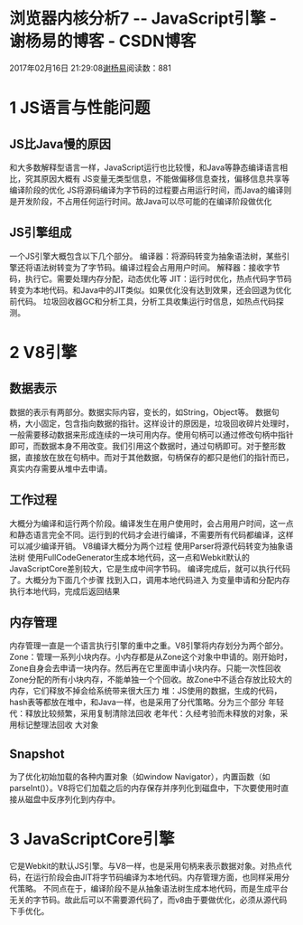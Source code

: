 
# 浏览器内核分析7 -- JavaScript引擎 - 谢杨易的博客 - CSDN博客

2017年02月16日 21:29:08[谢杨易](https://me.csdn.net/u013510838)阅读数：881



# 1 JS语言与性能问题
## JS比Java慢的原因
和大多数解释型语言一样，JavaScript运行也比较慢，和Java等静态编译语言相比，究其原因大概有
JS变量无类型信息，不能做偏移信息查找，偏移信息共享等编译阶段的优化
JS将源码编译为字节码的过程要占用运行时间，而Java的编译则是开发阶段，不占用任何运行时间。故Java可以尽可能的在编译阶段做优化
## JS引擎组成
一个JS引擎大概包含以下几个部分。
编译器：将源码转变为抽象语法树，某些引擎还将语法树转变为了字节码。编译过程会占用用户时间。
解释器：接收字节码，执行它。需要处理内存分配，动态优化等
JIT：运行时优化，热点代码字节码转变为本地代码。和Java中的JIT类似。如果优化没有达到效果，还会回退为优化前代码。
垃圾回收器GC和分析工具，分析工具收集运行时信息，如热点代码探测。
# 2 V8引擎
## 数据表示
数据的表示有两部分。数据实际内容，变长的，如String，Object等。   数据句柄，大小固定，包含指向数据的指针。这样设计的原因是，垃圾回收碎片处理时，一般需要移动数据来形成连续的一块可用内存。使用句柄可以通过修改句柄中指针即可，而数据本身不用改变。我们引用这个数据时，通过句柄即可。对于整形数据，直接放在放在句柄中。而对于其他数据，句柄保存的都只是他们的指针而已，真实内存需要从堆中去申请。
## 工作过程
大概分为编译和运行两个阶段。编译发生在用户使用时，会占用用户时间，这一点和静态语言完全不同。运行到的代码才会进行编译，不需要所有代码都编译，这样可以减少编译开销。
V8编译大概分为两个过程
使用Parser将源代码转变为抽象语法树
使用FullCodeGenerator生成本地代码，这一点和Webkit默认的JavaScriptCore差别较大，它是生成中间字节码。
编译完成后，就可以执行代码了。大概分为下面几个步骤
找到入口，调用本地代码进入
为变量申请和分配内存
执行本地代码，完成后返回结果
## 内存管理
内存管理一直是一个语言执行引擎的重中之重。V8引擎将内存划分为两个部分。
Zone：管理一系列小块内存。小内存都是从Zone这个对象中申请的。刚开始时，Zone自身会去申请一块内存。然后再在它里面申请小块内存。只能一次性回收Zone分配的所有小块内存，不能单独一个个回收。故Zone中不适合存放比较大的内存，它们释放不掉会给系统带来很大压力
堆：JS使用的数据，生成的代码，hash表等都放在堆中，和Java一样，也是采用了分代策略。分为三个部分
年轻代：释放比较频繁，采用复制清除法回收
老年代：久经考验而未释放的对象，采用标记整理法回收
大对象

## Snapshot
为了优化初始加载的各种内置对象（如window Navigator），内置函数（如parseInt()）。V8将它们加载之后的内存保存并序列化到磁盘中，下次要使用时直接从磁盘中反序列化到内存中。
# 3 JavaScriptCore引擎
它是Webkit的默认JS引擎。与V8一样，也是采用句柄来表示数据对象。对热点代码，在运行阶段会由JIT将字节码编译为本地代码。内存管理方面，也同样采用分代策略。
不同点在于，编译阶段不是从抽象语法树生成本地代码，而是生成平台无关的字节码。故此后可以不需要源代码了，而v8由于要做优化，必须从源代码下手优化。

